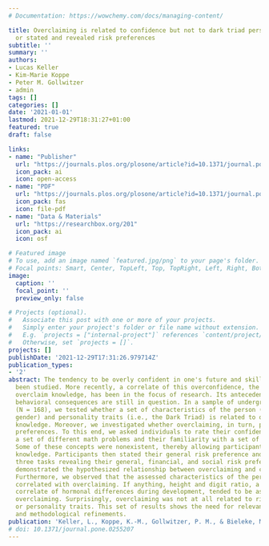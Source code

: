 ```yaml
---
# Documentation: https://wowchemy.com/docs/managing-content/

title: Overclaiming is related to confidence but not to dark triad personality traits
  or stated and revealed risk preferences
subtitle: ''
summary: ''
authors:
- Lucas Keller
- Kim-Marie Koppe
- Peter M. Gollwitzer
- admin
tags: []
categories: []
date: '2021-01-01'
lastmod: 2021-12-29T18:31:27+01:00
featured: true
draft: false

links:
- name: "Publisher"
  url: "https://journals.plos.org/plosone/article?id=10.1371/journal.pone.0255207"
  icon_pack: ai
  icon: open-access
- name: "PDF"
  url: "https://journals.plos.org/plosone/article?id=10.1371/journal.pone.0255207"
  icon_pack: fas
  icon: file-pdf
- name: "Data & Materials"
  url: "https://researchbox.org/201"
  icon_pack: ai
  icon: osf

# Featured image
# To use, add an image named `featured.jpg/png` to your page's folder.
# Focal points: Smart, Center, TopLeft, Top, TopRight, Left, Right, BottomLeft, Bottom, BottomRight.
image:
  caption: ''
  focal_point: ''
  preview_only: false

# Projects (optional).
#   Associate this post with one or more of your projects.
#   Simply enter your project's folder or file name without extension.
#   E.g. `projects = ["internal-project"]` references `content/project/deep-learning/index.md`.
#   Otherwise, set `projects = []`.
projects: []
publishDate: '2021-12-29T17:31:26.979714Z'
publication_types:
- '2'
abstract: The tendency to be overly confident in one's future and skills has long
  been studied. More recently, a correlate of this overconfidence, the tendency to
  overclaim knowledge, has been in the focus of research. Its antecedents and downstream
  behavioral consequences are still in question. In a sample of undergraduate students
  (N = 168), we tested whether a set of characteristics of the person (e.g., age,
  gender) and personality traits (i.e., the Dark Triad) is related to overclaiming
  knowledge. Moreover, we investigated whether overclaiming, in turn, predicts risk
  preferences. To this end, we asked individuals to rate their confidence in solving
  a set of different math problems and their familiarity with a set of math concepts.
  Some of these concepts were nonexistent, thereby allowing participants to overclaim
  knowledge. Participants then stated their general risk preference and performed
  three tasks revealing their general, financial, and social risk preferences. We
  demonstrated the hypothesized relationship between overclaiming and confidence.
  Furthermore, we observed that the assessed characteristics of the person were not
  correlated with overclaiming. If anything, height and digit ratio, a phenomenological
  correlate of hormonal differences during development, tended to be associated with
  overclaiming. Surprisingly, overclaiming was not at all related to risk preferences
  or personality traits. This set of results shows the need for relevant theoretical
  and methodological refinements.
publication: 'Keller, L., Koppe, K.-M., Gollwitzer, P. M., & Bieleke, M. (2021). Overclaiming is related to confidence but not to dark triad personality traits or stated and revealed risk preferences. *PLOS ONE*, *16*(8). https://doi.org/10.1371/journal.pone.0255207'
# doi: 10.1371/journal.pone.0255207
---
```

